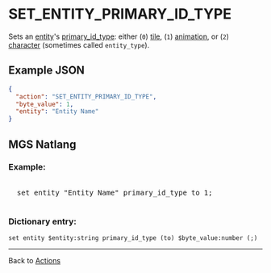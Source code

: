 # SET_ENTITY_PRIMARY_ID_TYPE

Sets an [entity](../entities)'s [primary_id_type](../entities/entity_properties): either (`0`) [tile](../entities/tile_entity), (`1`) [animation](../entities/animation_entity), or (`2`) [character](../entities/character_entity) (sometimes called `entity_type`).

## Example JSON

```json
{
  "action": "SET_ENTITY_PRIMARY_ID_TYPE",
  "byte_value": 1,
  "entity": "Entity Name"
}
```

## MGS Natlang

### Example:

<pre class="HyperMD-codeblock mgs">

  <span class="verb">set</span> <span class="sigil">entity</span> <span class="string">"Entity Name"</span> <span class="target">primary_id_type</span> <span class="operator">to</span> <span class="number">1</span><span class="terminator">;</span>

</pre>

### Dictionary entry:

```
set entity $entity:string primary_id_type (to) $byte_value:number (;)
```

---

Back to [Actions](../actions)
